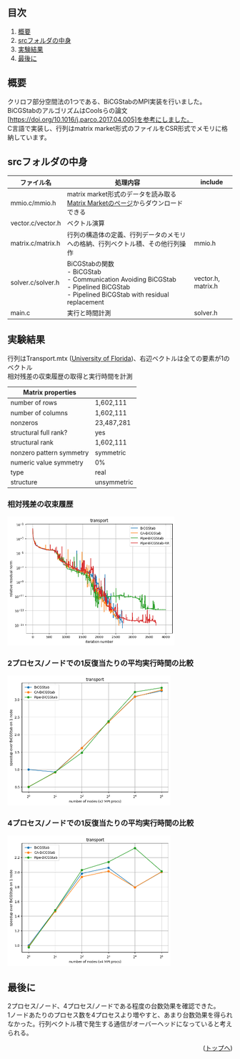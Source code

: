 ## 目次

1. [概要](#概要)
2. [srcフォルダの中身](#srcフォルダの中身)
3. [実験結果](#実験結果)
4. [最後に](#最後に)

## 概要

クリロフ部分空間法の1つである、BiCGStabのMPI実装を行いました。<br>
BiCGStabのアルゴリズムはCoolsらの論文[https://doi.org/10.1016/j.parco.2017.04.005]を参考にしました。<br>
C言語で実装し、行列はmatrix market形式のファイルをCSR形式でメモリに格納しています。

## srcフォルダの中身

| ファイル名                | 処理内容                                                           | include |
| ------------------- | ----------------------------------------------------------------------- | ------------------------------------------------------------------------------------------ |
| mmio.c/mmio.h       | matrix market形式のデータを読み取る<br>[Matrix Marketのページ](https://math.nist.gov/MatrixMarket/mmio-c.html)からダウンロードできる |   |
| vector.c/vector.h   | ベクトル演算                                                          |  |
| matrix.c/matrix.h   | 行列の構造体の定義、行列データのメモリへの格納、行列ベクトル積、その他行列操作  | mmio.h |
| solver.c/solver.h   | BiCGStabの関数<br> - BiCGStab <br> - Communication Avoiding BiCGStab <br> - Pipelined BiCGStab <br> - Pipelined BiCGStab with residual replacement  | vector.h, matrix.h |
| main.c              | 実行と時間計測                                     | solver.h |


## 実験結果

行列はTransport.mtx ([University of Florida](https://www.cise.ufl.edu/research/sparse/matrices/Janna/Transport.html))、右辺ベクトルは全ての要素が1のベクトル
<br>相対残差の収束履歴の取得と実行時間を計測

| Matrix properties  |  |
| --------------------- | ---------- |
| number of rows            | 1,602,111     |
| number of columns         | 1,602,111     |
| nonzeros                  | 23,487,281    |
| structural full rank?     | yes           |
| structural rank           | 1,602,111     |
| nonzero pattern symmetry  | symmetric     |
| numeric value symmetry    | 0%            |
| type                      | real          |
| structure                 | unsymmetric   |

### 相対残差の収束履歴
![Residual Result](doc/residual_result.png)

### 2プロセス/ノードでの1反復当たりの平均実行時間の比較
![Speedup 2 Processes](doc/speedup_2procs.png)

### 4プロセス/ノードでの1反復当たりの平均実行時間の比較
![Speedup 4 Processes](doc/speedup_4procs.png)

<div id="top"></div>

## 最後に

2プロセス/ノード、4プロセス/ノードである程度の台数効果を確認できた。<br>
1ノードあたりのプロセス数を4プロセスより増やすと、あまり台数効果を得られなかった。行列ベクトル積で発生する通信がオーバーヘッドになっていると考えられる。

<p align="right">(<a href="#top">トップへ</a>)</p>

